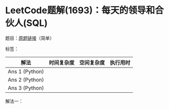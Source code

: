 # LeetCode题解(1693)：每天的领导和合伙人(SQL)

题目：[原题链接](https://leetcode-cn.com/problems/daily-leads-and-partners/)（简单）

标签：

| 解法           | 时间复杂度 | 空间复杂度 | 执行用时 |
| -------------- | ---------- | ---------- | -------- |
| Ans 1 (Python) |            |            |          |
| Ans 2 (Python) |            |            |          |
| Ans 3 (Python) |            |            |          |

解法一：

